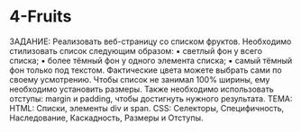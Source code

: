 # 4-Fruits
ЗАДАНИЕ: Реализовать веб-страницу со списком фруктов. Необходимо стилизовать список следующим образом: ▪ светлый фон у всего списка; ▪ более тёмный фон у одного элемента списка; ▪ самый тёмный фон только под текстом. Фактические цвета можете выбрать сами по своему усмотрению. Чтобы список не занимал 100% ширины, ему необходимо установить размеры. Также необходимо использовать отступы: margin и padding, чтобы достигнуть нужного результата. ТЕМА: HTML: Списки, элементы div и span. CSS: Селекторы, Специфичность, Наследование, Каскадность, Размеры и Отступы.
